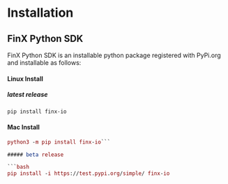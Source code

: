 # Installation

## FinX Python SDK

FinX Python SDK is an installable python package registered with PyPi.org and installable as follows:

#### Linux Install

##### latest release

```bash
pip install finx-io
```

#### Mac Install

```mac command line
python3 -m pip install finx-io```

##### beta release

```bash
pip install -i https://test.pypi.org/simple/ finx-io
```

